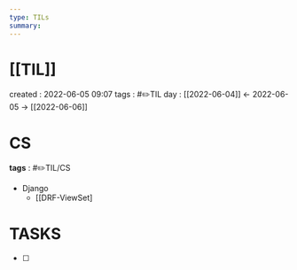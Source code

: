 ```yaml
---
type: TILs
summary: 
---
```


# [[TIL]]
created : 2022-06-05 09:07
tags : #✏️TIL
day : [[2022-06-04]] ← 2022-06-05 → [[2022-06-06]]

# CS
**tags** : #✏️TIL/CS
- Django
	- [[DRF-ViewSet]

# TASKS
- [ ] 
